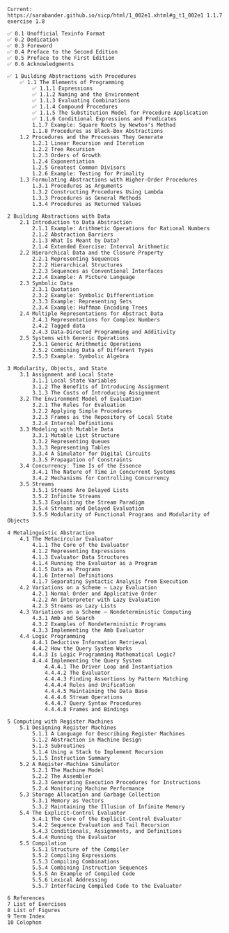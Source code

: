     Current: https://sarabander.github.io/sicp/html/1_002e1.xhtml#g_t1_002e1 1.1.7 exercise 1.8

    ✅ 0.1 Unofficial Texinfo Format
    ✅ 0.2 Dedication
    ✅ 0.3 Foreword
    ✅ 0.4 Preface to the Second Edition
    ✅ 0.5 Preface to the First Edition
    ✅ 0.6 Acknowledgments

    ✅ 1 Building Abstractions with Procedures
        ✅ 1.1 The Elements of Programming
            ✅ 1.1.1 Expressions
            ✅ 1.1.2 Naming and the Environment
            ✅ 1.1.3 Evaluating Combinations
            ✅ 1.1.4 Compound Procedures
            ✅ 1.1.5 The Substitution Model for Procedure Application
            ✅ 1.1.6 Conditional Expressions and Predicates
            1.1.7 Example: Square Roots by Newton's Method
            1.1.8 Procedures as Black-Box Abstractions
        1.2 Procedures and the Processes They Generate
            1.2.1 Linear Recursion and Iteration
            1.2.2 Tree Recursion
            1.2.3 Orders of Growth
            1.2.4 Exponentiation
            1.2.5 Greatest Common Divisors
            1.2.6 Example: Testing for Primality
        1.3 Formulating Abstractions with Higher-Order Procedures
            1.3.1 Procedures as Arguments
            1.3.2 Constructing Procedures Using Lambda
            1.3.3 Procedures as General Methods
            1.3.4 Procedures as Returned Values

    2 Building Abstractions with Data
        2.1 Introduction to Data Abstraction
            2.1.1 Example: Arithmetic Operations for Rational Numbers
            2.1.2 Abstraction Barriers
            2.1.3 What Is Meant by Data?
            2.1.4 Extended Exercise: Interval Arithmetic
        2.2 Hierarchical Data and the Closure Property
            2.2.1 Representing Sequences
            2.2.2 Hierarchical Structures
            2.2.3 Sequences as Conventional Interfaces
            2.2.4 Example: A Picture Language
        2.3 Symbolic Data
            2.3.1 Quotation
            2.3.2 Example: Symbolic Differentiation
            2.3.3 Example: Representing Sets
            2.3.4 Example: Huffman Encoding Trees
        2.4 Multiple Representations for Abstract Data
            2.4.1 Representations for Complex Numbers
            2.4.2 Tagged data
            2.4.3 Data-Directed Programming and Additivity
        2.5 Systems with Generic Operations
            2.5.1 Generic Arithmetic Operations
            2.5.2 Combining Data of Different Types
            2.5.3 Example: Symbolic Algebra

    3 Modularity, Objects, and State
        3.1 Assignment and Local State
            3.1.1 Local State Variables
            3.1.2 The Benefits of Introducing Assignment
            3.1.3 The Costs of Introducing Assignment
        3.2 The Environment Model of Evaluation
            3.2.1 The Rules for Evaluation
            3.2.2 Applying Simple Procedures
            3.2.3 Frames as the Repository of Local State
            3.2.4 Internal Definitions
        3.3 Modeling with Mutable Data
            3.3.1 Mutable List Structure
            3.3.2 Representing Queues
            3.3.3 Representing Tables
            3.3.4 A Simulator for Digital Circuits
            3.3.5 Propagation of Constraints
        3.4 Concurrency: Time Is of the Essence
            3.4.1 The Nature of Time in Concurrent Systems
            3.4.2 Mechanisms for Controlling Concurrency
        3.5 Streams
            3.5.1 Streams Are Delayed Lists
            3.5.2 Infinite Streams
            3.5.3 Exploiting the Stream Paradigm
            3.5.4 Streams and Delayed Evaluation
            3.5.5 Modularity of Functional Programs and Modularity of Objects

    4 Metalinguistic Abstraction
        4.1 The Metacircular Evaluator
            4.1.1 The Core of the Evaluator
            4.1.2 Representing Expressions
            4.1.3 Evaluator Data Structures
            4.1.4 Running the Evaluator as a Program
            4.1.5 Data as Programs
            4.1.6 Internal Definitions
            4.1.7 Separating Syntactic Analysis from Execution
        4.2 Variations on a Scheme — Lazy Evaluation
            4.2.1 Normal Order and Applicative Order
            4.2.2 An Interpreter with Lazy Evaluation
            4.2.3 Streams as Lazy Lists
        4.3 Variations on a Scheme — Nondeterministic Computing
            4.3.1 Amb and Search
            4.3.2 Examples of Nondeterministic Programs
            4.3.3 Implementing the Amb Evaluator
        4.4 Logic Programming
            4.4.1 Deductive Information Retrieval
            4.4.2 How the Query System Works
            4.4.3 Is Logic Programming Mathematical Logic?
            4.4.4 Implementing the Query System
                4.4.4.1 The Driver Loop and Instantiation
                4.4.4.2 The Evaluator
                4.4.4.3 Finding Assertions by Pattern Matching
                4.4.4.4 Rules and Unification
                4.4.4.5 Maintaining the Data Base
                4.4.4.6 Stream Operations
                4.4.4.7 Query Syntax Procedures
                4.4.4.8 Frames and Bindings

    5 Computing with Register Machines
        5.1 Designing Register Machines
            5.1.1 A Language for Describing Register Machines
            5.1.2 Abstraction in Machine Design
            5.1.3 Subroutines
            5.1.4 Using a Stack to Implement Recursion
            5.1.5 Instruction Summary
        5.2 A Register-Machine Simulator
            5.2.1 The Machine Model
            5.2.2 The Assembler
            5.2.3 Generating Execution Procedures for Instructions
            5.2.4 Monitoring Machine Performance
        5.3 Storage Allocation and Garbage Collection
            5.3.1 Memory as Vectors
            5.3.2 Maintaining the Illusion of Infinite Memory
        5.4 The Explicit-Control Evaluator
            5.4.1 The Core of the Explicit-Control Evaluator
            5.4.2 Sequence Evaluation and Tail Recursion
            5.4.3 Conditionals, Assignments, and Definitions
            5.4.4 Running the Evaluator
        5.5 Compilation
            5.5.1 Structure of the Compiler
            5.5.2 Compiling Expressions
            5.5.3 Compiling Combinations
            5.5.4 Combining Instruction Sequences
            5.5.5 An Example of Compiled Code
            5.5.6 Lexical Addressing
            5.5.7 Interfacing Compiled Code to the Evaluator

    6 References
    7 List of Exercises
    8 List of Figures
    9 Term Index
    10 Colophon
